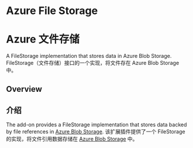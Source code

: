 # Azure File Storage
# Azure 文件存储

A FileStorage implementation that stores data in Azure Blob Storage.
FileStorage（文件存储）接口的一个实现，将文件存在 Azure Blob Storage 中。

## Overview 
## 介绍

The add-on provides a FileStorage implementation that stores data backed by file references in [Azure Blob Storage](https://azure.microsoft.com/en-us/services/storage/blobs/).
该扩展插件提供了一个 FileStorage 的实现，将文件引用数据存储在 [Azure Blob Storage](https://azure.microsoft.com/en-us/services/storage/blobs/) 中。

